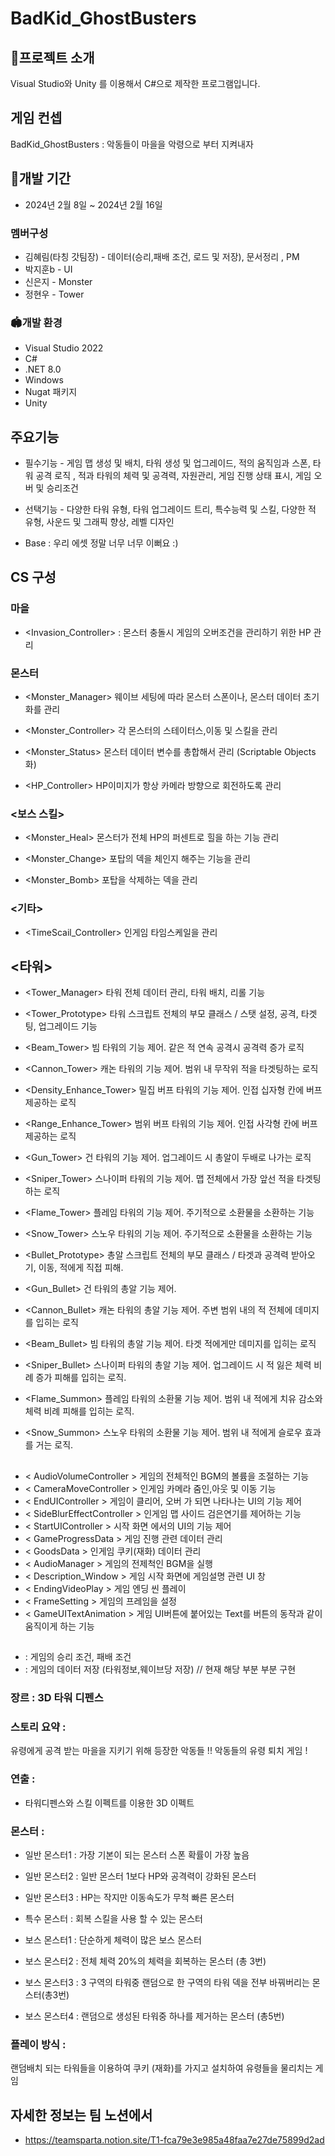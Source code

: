 # BadKid_GhostBusters
 
## 🎉프로젝트 소개
Visual Studio와 Unity 를 이용해서 C#으로 제작한 프로그램입니다.

## 게임 컨셉
BadKid_GhostBusters : 악동들이 마을을 악령으로 부터 지켜내자
<br>


## 📅개발 기간
* 2024년 2월 8일 ~ 2024년 2월 16일

### 멤버구성
* 김혜림(타칭 갓팀장) - 데이터(승리,패배 조건, 로드 및 저장), 문서정리 , PM
* 박지훈b - UI 
* 신은지 - Monster
* 정현우 - Tower


### 🏟️개발 환경
* Visual Studio 2022
* C#
* .NET 8.0
* Windows
* Nugat 패키지
* Unity

## 주요기능
* 필수기능 - 게임 맵 생성 및 배치, 타워 생성 및 업그레이드, 적의 움직임과 스폰, 타워 공격 로직 , 적과 타워의 체력 및 공격력, 자원관리, 게임 진행 상태 표시, 게임 오버 및 승리조건 

* 선택기능 - 
다양한 타워 유형, 타워 업그레이드 트리, 특수능력 및 스킬, 다양한 적 유형, 사운드 및 그래픽 향상, 레벨 디자인

* Base : 우리 에셋 정말 너무 너무 이뻐요 :)
## CS 구성 
  
### 마을 
* <Invasion_Controller> : 몬스터 충돌시 게임의 오버조건을 관리하기 위한 HP 관리

### 몬스터
* <Monster_Manager> 웨이브 세팅에 따라 몬스터 스폰이나, 몬스터 데이터 초기화를 관리
  
* <Monster_Controller> 각 몬스터의 스테이터스,이동 및 스킬을 관리
  
* <Monster_Status> 몬스터 데이터 변수를 총합해서 관리 (Scriptable Objects화)
  
* <HP_Controller> HP이미지가 항상 카메라 방향으로 회전하도록 관리

### <보스 스킬>
* <Monster_Heal> 몬스터가 전체 HP의 퍼센트로 힐을 하는 기능 관리
  
* <Monster_Change> 포탑의 덱을 체인지 해주는 기능을 관리
  
* <Monster_Bomb> 포탑을 삭제하는 덱을 관리
  
### <기타>
* <TimeScail_Controller> 인게임 타임스케일을 관리

## <타워>
* <Tower_Manager> 타워 전체 데이터 관리, 타워 배치, 리롤 기능
* <Tower_Prototype> 타워 스크립트 전체의 부모 클래스 / 스탯 설정, 공격, 타겟팅, 업그레이드 기능
* <Beam_Tower> 빔 타워의 기능 제어. 같은 적 연속 공격시 공격력 증가 로직
* <Cannon_Tower> 캐논 타워의 기능 제어. 범위 내 무작위 적을 타겟팅하는 로직
* <Density_Enhance_Tower> 밀집 버프 타워의 기능 제어. 인접 십자형 칸에 버프 제공하는 로직
* <Range_Enhance_Tower> 범위 버프 타워의 기능 제어. 인접 사각형 칸에 버프 제공하는 로직
* <Gun_Tower> 건 타워의 기능 제어. 업그레이드 시 총알이 두배로 나가는 로직
* <Sniper_Tower> 스나이퍼 타워의 기능 제어. 맵 전체에서 가장 앞선 적을 타겟팅하는 로직
* <Flame_Tower> 플레임 타워의 기능 제어. 주기적으로 소환물을 소환하는 기능
* <Snow_Tower> 스노우 타워의 기능 제어. 주기적으로 소환물을 소환하는 기능

* <Bullet_Prototype> 총알 스크립트 전체의 부모 클래스 / 타겟과 공격력 받아오기, 이동, 적에게 직접 피해.
* <Gun_Bullet> 건 타워의 총알 기능 제어.
* <Cannon_Bullet> 캐논 타워의 총알 기능 제어. 주변 범위 내의 적 전체에 데미지를 입히는 로직
* <Beam_Bullet> 빔 타워의 총알 기능 제어. 타겟 적에게만 데미지를 입히는 로직
* <Sniper_Bullet> 스나이퍼 타워의 총알 기능 제어. 업그레이드 시 적 잃은 체력 비례 증가 피해를 입히는 로직.

* <Flame_Summon> 플레임 타워의 소환물 기능 제어. 범위 내 적에게 치유 감소와 체력 비례 피해를 입히는 로직.
* <Snow_Summon> 스노우 타워의 소환물 기능 제어. 범위 내 적에게 슬로우 효과를 거는 로직.

## <UI>
* < AudioVolumeController > 게임의 전체적인 BGM의 볼륨을 조절하는 기능
* < CameraMoveController > 인게임 카메라 줌인,아웃 및 이동 기능
* < EndUIController > 게임이 클리어, 오버 가 되면 나타나는 UI의 기능 제어
* < SideBlurEffectController > 인게임 맵 사이드 검은연기를 제어하는 기능
* < StartUIController > 시작 화면 에서의 UI의 기능 제어
* < GameProgressData > 게임 진행 관련 데이터 관리
* < GoodsData > 인게임 쿠키(재화) 데이터 관리
* < AudioManager > 게임의 전제척인 BGM을 실행
* < Description_Window > 게임 시작 화면에 게임설명 관련 UI 창
* < EndingVideoPlay > 게임 엔딩 씬 플레이
* < FrameSetting > 게임의 프레임을 설정
* < GameUITextAnimation > 게임 UI버튼에 붙어있는 Text를 버튼의 동작과 같이 움직이게 하는 기능

## <Data>
* <Data> : 게임의 승리 조건, 패배 조건
* <SaveAndLoadManager> : 게임의 데이터 저장 (타워정보,웨이브당 저장) // 현재 해당 부분  부분 구현

### 장르 : 3D 타워 디펜스 

### 스토리 요약 :
유령에게 공격 받는 마을을 지키기 위해 등장한 악동들 !!
악동들의 유령 퇴치 게임 ! 

### 연출 : 
* 타워디펜스와 스킬 이펙트를 이용한 3D 이펙트

### 몬스터 : 
* 일반 몬스터1 : 가장 기본이 되는 몬스터 스폰 확률이 가장 높음
* 일반 몬스터2 : 일반 몬스터 1보다 HP와 공격력이 강화된 몬스터
* 일반 몬스터3 : HP는 작지만 이동속도가 무척 빠른 몬스터

* 특수 몬스터 : 회복 스킬을 사용 할 수 있는 몬스터

* 보스 몬스터1 : 단순하게 체력이 많은 보스 몬스터
* 보스 몬스터2 : 전체 체력 20%의 체력을 회복하는 몬스터 (총 3번)
* 보스 몬스터3 : 3 구역의 타워중 랜덤으로 한 구역의 타워 덱을 전부 바꿔버리는 몬스터(총3번)
* 보스 몬스터4 : 랜덤으로 생성된 타워중 하나를 제거하는 몬스터 (총5번)

### 플레이 방식 :
랜덤배치 되는 타워들을 이용하여 쿠키 (재화)를 가지고 설치하여 유령들을 물리치는 게임

## 자세한  정보는 팀 노션에서 
* https://teamsparta.notion.site/T1-fca79e3e985a48faa7e27de75899d2ad


